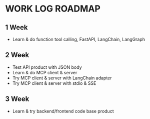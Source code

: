 # WORK LOG ROADMAP

## 1 Week
- Learn & do function tool calling, FastAPI, LangChain, LangGraph

## 2 Week
- Test API product with JSON body
- Learn & do MCP client & server
- Try MCP client & server with LangChain adapter
- Try MCP client & server with stdio & SSE

## 3 Week
- Learn & try backend/frontend code base product
